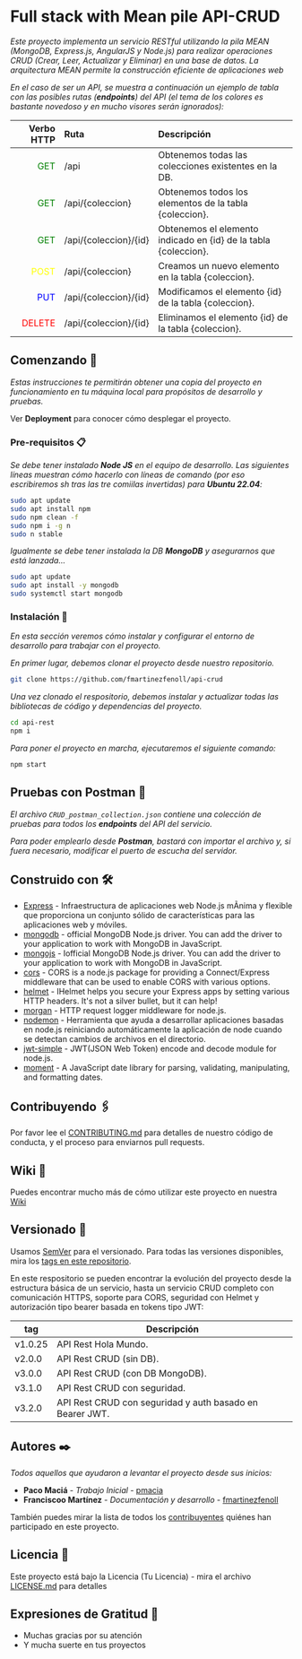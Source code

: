 # Full stack with Mean pile API-CRUD

_Este proyecto implementa un servicio RESTful utilizando la pila MEAN (MongoDB, Express.js, AngularJS y Node.js) para realizar operaciones CRUD (Crear, Leer, Actualizar y Eliminar) en una base de datos. La arquitectura MEAN permite la construcción eficiente de aplicaciones web_

_En el caso de ser un API, se muestra a continuación un ejemplo de tabla con las posibles rutas (**endpoints**) del API (el tema de los colores es bastante novedoso y en mucho visores serán ignorados):_

Verbo HTTP | Ruta | Descripción
--------: | :------- | :--------
<span style="color:green">GET</span> | /api | Obtenemos todas las colecciones existentes en la DB.
<span style="color:green">GET</span> | /api/\{coleccion\} | Obtenemos todos los elementos de la tabla \{coleccion\}.
<span style="color:green">GET</span> | /api/\{coleccion\}/\{id\} | Obtenemos el elemento indicado en \{id\} de la tabla \{coleccion\}.
<span style="color:yellow">POST</span> | /api/\{coleccion\} | Creamos un nuevo elemento en la tabla \{coleccion\}.
<span style="color:blue">PUT</span> | /api/\{coleccion\}/\{id\} | Modificamos el elemento \{id\} de la tabla \{coleccion\}.
<span style="color:red">DELETE</span> | /api/\{coleccion\}/\{id\} | Eliminamos el elemento \{id\} de la tabla \{coleccion\}.

## Comenzando 🚀

_Estas instrucciones te permitirán obtener una copia del proyecto en funcionamiento en tu máquina local para propósitos de desarrollo y pruebas._

Ver **Deployment** para conocer cómo desplegar el proyecto.

### Pre-requisitos 📋

_Se debe tener instalado **Node JS** en el equipo de desarrollo. Las siguientes líneas muestran cómo hacerlo con líneas de comando (por eso escribiremos sh tras las tre comiilas invertidas) para **Ubuntu 22.04**:_

```sh
sudo apt update
sudo apt install npm
sudo npm clean -f
sudo npm i -g n
sudo n stable
```

_Igualmente se debe tener instalada la DB **MongoDB** y asegurarnos que está lanzada..._

```sh
sudo apt update
sudo apt install -y mongodb
sudo systemctl start mongodb
```

### Instalación 🔧

_En esta sección veremos cómo instalar y configurar el entorno de desarrollo para trabajar con el proyecto._

_En primer lugar, debemos clonar el proyecto desde nuestro repositorio._

```sh
git clone https://github.com/fmartinezfenoll/api-crud
```

_Una vez clonado el respositorio, debemos instalar y actualizar todas las bibliotecas de código y dependencias del proyecto._

```sh
cd api-rest
npm i
```

_Para poner el proyecto en marcha, ejecutaremos el siguiente comando:_

```sh
npm start
```

## Pruebas con Postman 📯

_El archivo `CRUD_postman_collection.json` contiene una colección de pruebas para todos los **endpoints** del API del servicio._

_Para poder emplearlo desde **Postman**, bastará con importar el archivo y, si fuera necesario, modificar el puerto de escucha del servidor._

<!-- ## Ejecutando las pruebas ⚙️

_Explica cómo ejecutar las pruebas automatizadas para este sistema._

### Analice las pruebas end-to-end 🔩

_Explica qué verifican estas pruebas y por qué_

```
Proporciona un ejemplo
```

### Y las pruebas de estilo de codificación ⌨️

_Explica qué verifican estas pruebas y por qué_

```
Proporciona un ejemplo
``` -->
<!--
## Despliegue 📦

_Agrega notas adicionales sobre cómo hacer deploy._
-->
## Construido con 🛠️

* [Express](https://expressjs.com/es/) - Infraestructura de aplicaciones web Node.js mÃ­nima y flexible que proporciona un conjunto sólido de caracterí­sticas para las aplicaciones web y móviles.
* [mongodb](https://www.mongodb.com/docs/drivers/node/current/) - official MongoDB Node.js driver. You can add the driver to your application to work with MongoDB in JavaScript.
* [mongojs](github.com/mongo-js/mongojs#readme) - Iofficial MongoDB Node.js driver. You can add the driver to your application to work with MongoDB in JavaScript.
* [cors](github.com/expressjs/cors#readme) - CORS is a node.js package for providing a Connect/Express middleware that can be used to enable CORS with various options.
* [helmet](helmetjs.github.io/) - IHelmet helps you secure your Express apps by setting various HTTP headers. It's not a silver bullet, but it can help!
* [morgan](github.com/expressjs/morgan#readme) - HTTP request logger middleware for node.js.
* [nodemon](https://www.npmjs.com/package/nodemon) - Herramienta que ayuda a desarrollar aplicaciones basadas en node.js reiniciando automáticamente la aplicación de node cuando se detectan cambios de archivos en el directorio.
* [jwt-simple](https://github.com/hokaccha/node-jwt-simple#readme) - JWT(JSON Web Token) encode and decode module for node.js.
* [moment](https://momentjs.com) - A JavaScript date library for parsing, validating, manipulating, and formatting dates.

## Contribuyendo 🖇️

Por favor lee el [CONTRIBUTING.md](https://gist.github.com/fmartinezfenoll/api-crud) para detalles de nuestro código de conducta, y el proceso para enviarnos pull requests.

## Wiki 📖

Puedes encontrar mucho más de cómo utilizar este proyecto en nuestra [Wiki](https://github.com/fmartinezfenoll/api-crud/wiki)

## Versionado 📌

Usamos [SemVer](http://semver.org/) para el versionado. Para todas las versiones disponibles, mira los [tags en este repositorio](https://github.com/fmartinezfenoll/api-crud/commits/main/).

En este respositorio se pueden encontrar la evolución del proyecto desde la estructura básica de un servicio, hasta un servicio CRUD completo con comunicación HTTPS, soporte para CORS, seguridad con Helmet y autorización tipo bearer basada en tokens tipo JWT:

tag     | Descripción
------- | ------------------------------------------
v1.0.25 | API Rest Hola Mundo.
v2.0.0  | API Rest CRUD (sin DB).
v3.0.0  | API Rest CRUD (con DB MongoDB).
v3.1.0  | API Rest CRUD con seguridad.
v3.2.0  | API Rest CRUD con seguridad y auth basado en Bearer JWT.

## Autores ✒️

_Todos aquellos que ayudaron a levantar el proyecto desde sus inicios:_

* **Paco Maciá** - _Trabajo Inicial_ - [pmacia](https://github.com/pmacia)
* **Franciscoo Martínez** - _Documentación y desarrollo_ - [fmartinezfenoll](https://github.com/fmartinezfenoll)

También puedes mirar la lista de todos los [contribuyentes](https://github.com/fmartinezfenoll/api-crud/graphs/contributors) quiénes han participado en este proyecto.

## Licencia 📄

Este proyecto está bajo la Licencia (Tu Licencia) - mira el archivo [LICENSE.md](LICENSE.md) para detalles

## Expresiones de Gratitud 🎁

* Muchas gracias por su atención
* Y mucha suerte en tus proyectos
